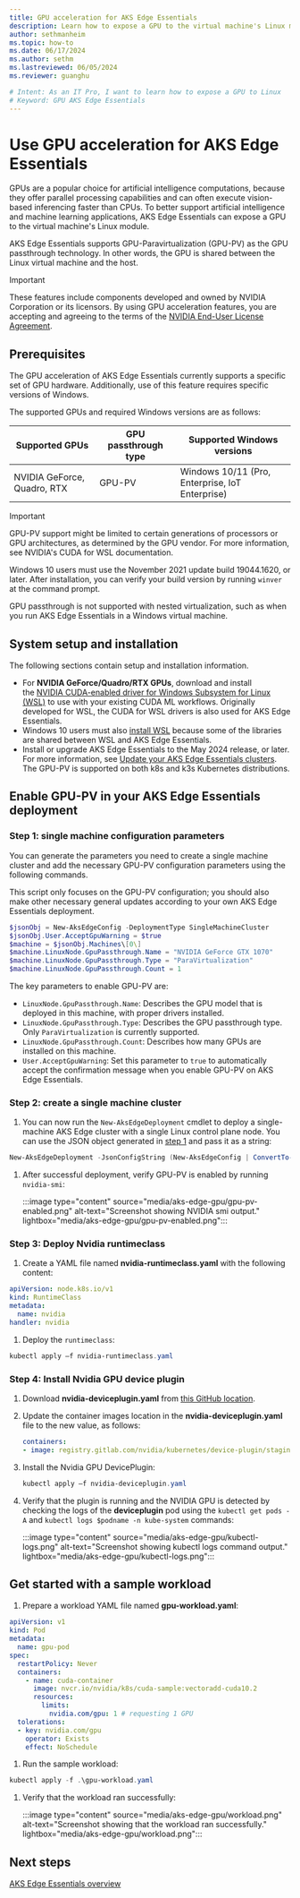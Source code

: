 ```yaml
---
title: GPU acceleration for AKS Edge Essentials
description: Learn how to expose a GPU to the virtual machine's Linux module.
author: sethmanheim
ms.topic: how-to
ms.date: 06/17/2024
ms.author: sethm 
ms.lastreviewed: 06/05/2024
ms.reviewer: guanghu

# Intent: As an IT Pro, I want to learn how to expose a GPU to Linux
# Keyword: GPU AKS Edge Essentials
---
```


# Use GPU acceleration for AKS Edge Essentials

GPUs are a popular choice for artificial intelligence computations, because they offer parallel processing capabilities and can often execute vision-based inferencing faster than CPUs. To better support artificial intelligence and machine learning applications, AKS Edge Essentials can expose a GPU to the virtual machine's Linux module.

AKS Edge Essentials supports GPU-Paravirtualization (GPU-PV) as the GPU passthrough technology. In other words, the GPU is shared between the Linux virtual machine and the host.

> [!IMPORTANT]
> These features include components developed and owned by NVIDIA Corporation or its licensors. By using GPU acceleration features, you are accepting and agreeing to the terms of the [NVIDIA End-User License Agreement](https://www.nvidia.com/content/DriverDownload-March2009/licence.php?lang=us).

## Prerequisites

The GPU acceleration of AKS Edge Essentials currently supports a specific set of GPU hardware. Additionally, use of this feature requires specific versions of Windows.

The supported GPUs and required Windows versions are as follows:

| Supported GPUs          | GPU passthrough type | Supported Windows versions                  |
|-----------------------------|--------------------------|-------------------------------------------------|
| NVIDIA GeForce, Quadro, RTX | GPU-PV                   | Windows 10/11 (Pro, Enterprise, IoT Enterprise) |

> [!IMPORTANT]
> GPU-PV support might be limited to certain generations of processors or GPU architectures, as determined by the GPU vendor. For more information, see NVIDIA's CUDA for WSL documentation.
>
> Windows 10 users must use the November 2021 update build 19044.1620, or later. After installation, you can verify your build version by running `winver` at the command prompt.
>
> GPU passthrough is not supported with nested virtualization, such as when you run AKS Edge Essentials in a Windows virtual machine.

## System setup and installation

The following sections contain setup and installation information.

- For **NVIDIA GeForce/Quadro/RTX GPUs**, download and install the [NVIDIA CUDA-enabled driver for Windows Subsystem for Linux (WSL)](https://developer.nvidia.com/cuda/wsl) to use with your existing CUDA ML workflows. Originally developed for WSL, the CUDA for WSL drivers is also used for AKS Edge Essentials.
- Windows 10 users must also [install WSL](/windows/wsl/install) because some of the libraries are shared between WSL and AKS Edge Essentials.
- Install or upgrade AKS Edge Essentials to the May 2024 release, or later. For more information, see [Update your AKS Edge Essentials clusters](aks-edge-howto-update.md). The GPU-PV is supported on both k8s and k3s Kubernetes distributions.

## Enable GPU-PV in your AKS Edge Essentials deployment

### Step 1: single machine configuration parameters

You can generate the parameters you need to create a single machine cluster and add the necessary GPU-PV configuration parameters using the following commands.

This script only focuses on the GPU-PV configuration; you should also make other necessary general updates according to your own AKS Edge Essentials deployment.

```powershell
$jsonObj = New-AksEdgeConfig -DeploymentType SingleMachineCluster
$jsonObj.User.AcceptGpuWarning = $true
$machine = $jsonObj.Machines\[0\]
$machine.LinuxNode.GpuPassthrough.Name = "NVIDIA GeForce GTX 1070"
$machine.LinuxNode.GpuPassthrough.Type = "ParaVirtualization"
$machine.LinuxNode.GpuPassthrough.Count = 1
```

The key parameters to enable GPU-PV are:

- `LinuxNode.GpuPassthrough.Name`: Describes the GPU model that is deployed in this machine, with proper drivers installed.
- `LinuxNode.GpuPassthrough.Type`: Describes the GPU passthrough type. Only `ParaVirtualization` is currently supported.
- `LinuxNode.GpuPassthrough.Count`: Describes how many GPUs are installed on this machine.
- `User.AcceptGpuWarning`: Set this parameter to `true` to automatically accept the confirmation message when you enable GPU-PV on AKS Edge Essentials.

### Step 2: create a single machine cluster

1. You can now run the `New-AksEdgeDeployment` cmdlet to deploy a single-machine AKS Edge cluster with a single Linux control plane node. You can use the JSON object generated in [step 1](#step-1-single-machine-configuration-parameters) and pass it as a string:

```powershell
New-AksEdgeDeployment -JsonConfigString (New-AksEdgeConfig | ConvertTo-Json -Depth 4)
```

1. After successful deployment, verify GPU-PV is enabled by running `nvidia-smi`:

   :::image type="content" source="media/aks-edge-gpu/gpu-pv-enabled.png" alt-text="Screenshot showing NVIDIA smi output." lightbox="media/aks-edge-gpu/gpu-pv-enabled.png":::

### Step 3: Deploy Nvidia runtimeclass

1. Create a YAML file named **nvidia-runtimeclass.yaml** with the following content:

```yaml
apiVersion: node.k8s.io/v1
kind: RuntimeClass
metadata:
  name: nvidia
handler: nvidia
```

1. Deploy the `runtimeclass`:

```powershell
kubectl apply –f nvidia-runtimeclass.yaml
```

### Step 4: Install Nvidia GPU device plugin

1. Download **nvidia-deviceplugin.yaml** from [this GitHub location](https://raw.githubusercontent.com/NVIDIA/k8s-device-plugin/v0.14.3/nvidia-device-plugin.yml).
1. Update the container images location in the **nvidia-deviceplugin.yaml** file to the new value, as follows:

   ```yaml
   containers:
   - image: registry.gitlab.com/nvidia/kubernetes/device-plugin/staging/k8s-device-plugin:6a31a868
   ```

1. Install the Nvidia GPU DevicePlugin:

   ```powershell
   kubectl apply –f nvidia-deviceplugin.yaml
   ```

1. Verify that the plugin is running and the NVIDIA GPU is detected by checking the logs of the **deviceplugin** pod using the `kubectl get pods -A` and `kubectl logs $podname -n kube-system` commands:

   :::image type="content" source="media/aks-edge-gpu/kubectl-logs.png" alt-text="Screenshot showing kubectl logs command output." lightbox="media/aks-edge-gpu/kubectl-logs.png":::

## Get started with a sample workload

1. Prepare a workload YAML file named **gpu-workload.yaml**:

```yaml
apiVersion: v1
kind: Pod
metadata:
  name: gpu-pod
spec:
  restartPolicy: Never
  containers:
    - name: cuda-container
      image: nvcr.io/nvidia/k8s/cuda-sample:vectoradd-cuda10.2
      resources:
        limits:
          nvidia.com/gpu: 1 # requesting 1 GPU
  tolerations:
  - key: nvidia.com/gpu
    operator: Exists
    effect: NoSchedule
```

1. Run the sample workload:

```powershell
kubectl apply -f .\gpu-workload.yaml
```

1. Verify that the workload ran successfully:

   :::image type="content" source="media/aks-edge-gpu/workload.png" alt-text="Screenshot showing that the workload ran successfully." lightbox="media/aks-edge-gpu/workload.png":::

## Next steps

[AKS Edge Essentials overview](aks-edge-overview.md)
